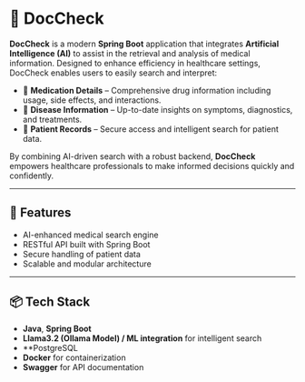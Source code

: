 # 🧠 DocCheck

**DocCheck** is a modern **Spring Boot** application that integrates **Artificial Intelligence (AI)** to assist in the retrieval and analysis of medical information. Designed to enhance efficiency in healthcare settings, DocCheck enables users to easily search and interpret:

- 🧪 **Medication Details** – Comprehensive drug information including usage, side effects, and interactions.
- 🦠 **Disease Information** – Up-to-date insights on symptoms, diagnostics, and treatments.
- 🧍 **Patient Records** – Secure access and intelligent search for patient data.

By combining AI-driven search with a robust backend, **DocCheck** empowers healthcare professionals to make informed decisions quickly and confidently.

---

## 🚀 Features

- AI-enhanced medical search engine
- RESTful API built with Spring Boot
- Secure handling of patient data
- Scalable and modular architecture

---

## 📦 Tech Stack

- **Java**, **Spring Boot**
- **Llama3.2 (Ollama Model) / ML integration** for intelligent search
- **PostgreSQL 
- **Docker** for containerization
- **Swagger** for API documentation



